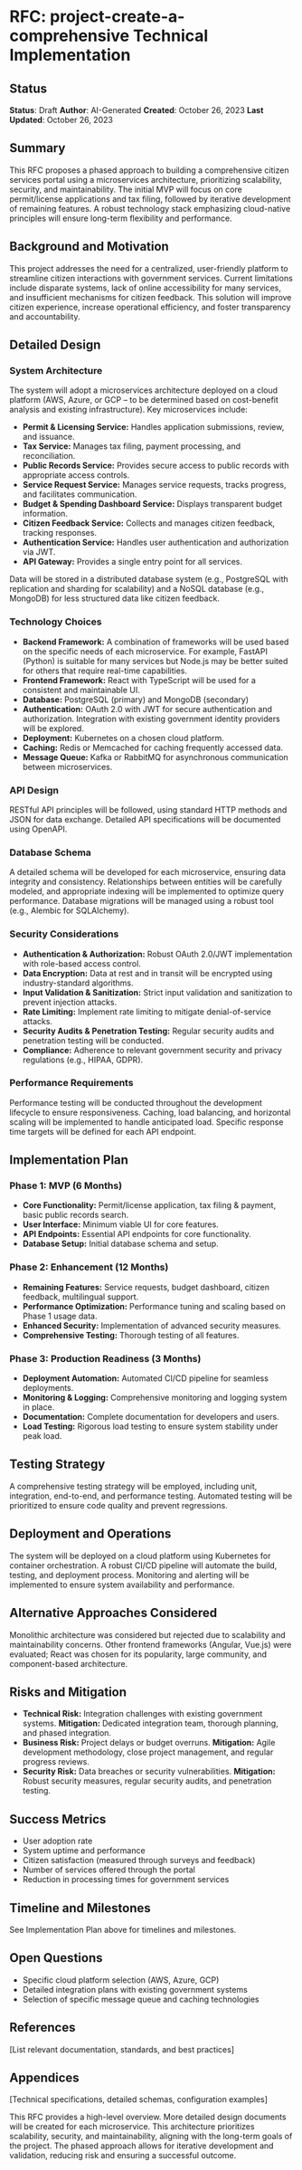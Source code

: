 # RFC: project-create-a-comprehensive Technical Implementation

## Status
**Status**: Draft
**Author**: AI-Generated
**Created**: October 26, 2023
**Last Updated**: October 26, 2023

## Summary

This RFC proposes a phased approach to building a comprehensive citizen services portal using a microservices architecture, prioritizing scalability, security, and maintainability.  The initial MVP will focus on core permit/license applications and tax filing, followed by iterative development of remaining features.  A robust technology stack emphasizing cloud-native principles will ensure long-term flexibility and performance.

## Background and Motivation

This project addresses the need for a centralized, user-friendly platform to streamline citizen interactions with government services.  Current limitations include disparate systems, lack of online accessibility for many services, and insufficient mechanisms for citizen feedback.  This solution will improve citizen experience, increase operational efficiency, and foster transparency and accountability.

## Detailed Design

### System Architecture

The system will adopt a microservices architecture deployed on a cloud platform (AWS, Azure, or GCP – to be determined based on cost-benefit analysis and existing infrastructure).  Key microservices include:

* **Permit & Licensing Service:** Handles application submissions, review, and issuance.
* **Tax Service:** Manages tax filing, payment processing, and reconciliation.
* **Public Records Service:** Provides secure access to public records with appropriate access controls.
* **Service Request Service:**  Manages service requests, tracks progress, and facilitates communication.
* **Budget & Spending Dashboard Service:**  Displays transparent budget information.
* **Citizen Feedback Service:**  Collects and manages citizen feedback, tracking responses.
* **Authentication Service:**  Handles user authentication and authorization via JWT.
* **API Gateway:**  Provides a single entry point for all services.

Data will be stored in a distributed database system (e.g., PostgreSQL with replication and sharding for scalability) and a NoSQL database (e.g., MongoDB) for less structured data like citizen feedback.

### Technology Choices

* **Backend Framework:**  A combination of frameworks will be used based on the specific needs of each microservice.  For example, FastAPI (Python) is suitable for many services but Node.js may be better suited for others that require real-time capabilities.
* **Frontend Framework:** React with TypeScript will be used for a consistent and maintainable UI.
* **Database:** PostgreSQL (primary) and MongoDB (secondary)
* **Authentication:**  OAuth 2.0 with JWT for secure authentication and authorization.  Integration with existing government identity providers will be explored.
* **Deployment:** Kubernetes on a chosen cloud platform.
* **Caching:** Redis or Memcached for caching frequently accessed data.
* **Message Queue:** Kafka or RabbitMQ for asynchronous communication between microservices.

### API Design

RESTful API principles will be followed, using standard HTTP methods and JSON for data exchange.  Detailed API specifications will be documented using OpenAPI.

### Database Schema

A detailed schema will be developed for each microservice, ensuring data integrity and consistency.  Relationships between entities will be carefully modeled, and appropriate indexing will be implemented to optimize query performance.  Database migrations will be managed using a robust tool (e.g., Alembic for SQLAlchemy).


### Security Considerations

* **Authentication & Authorization:** Robust OAuth 2.0/JWT implementation with role-based access control.
* **Data Encryption:**  Data at rest and in transit will be encrypted using industry-standard algorithms.
* **Input Validation & Sanitization:**  Strict input validation and sanitization to prevent injection attacks.
* **Rate Limiting:**  Implement rate limiting to mitigate denial-of-service attacks.
* **Security Audits & Penetration Testing:** Regular security audits and penetration testing will be conducted.
* **Compliance:**  Adherence to relevant government security and privacy regulations (e.g., HIPAA, GDPR).


### Performance Requirements

Performance testing will be conducted throughout the development lifecycle to ensure responsiveness.  Caching, load balancing, and horizontal scaling will be implemented to handle anticipated load.  Specific response time targets will be defined for each API endpoint.


## Implementation Plan

### Phase 1: MVP (6 Months)

* **Core Functionality:** Permit/license application, tax filing & payment, basic public records search.
* **User Interface:**  Minimum viable UI for core features.
* **API Endpoints:** Essential API endpoints for core functionality.
* **Database Setup:** Initial database schema and setup.

### Phase 2: Enhancement (12 Months)

* **Remaining Features:**  Service requests, budget dashboard, citizen feedback, multilingual support.
* **Performance Optimization:**  Performance tuning and scaling based on Phase 1 usage data.
* **Enhanced Security:**  Implementation of advanced security measures.
* **Comprehensive Testing:**  Thorough testing of all features.

### Phase 3: Production Readiness (3 Months)

* **Deployment Automation:**  Automated CI/CD pipeline for seamless deployments.
* **Monitoring & Logging:**  Comprehensive monitoring and logging system in place.
* **Documentation:**  Complete documentation for developers and users.
* **Load Testing:**  Rigorous load testing to ensure system stability under peak load.


## Testing Strategy

A comprehensive testing strategy will be employed, including unit, integration, end-to-end, and performance testing.  Automated testing will be prioritized to ensure code quality and prevent regressions.


## Deployment and Operations

The system will be deployed on a cloud platform using Kubernetes for container orchestration.  A robust CI/CD pipeline will automate the build, testing, and deployment process.  Monitoring and alerting will be implemented to ensure system availability and performance.


## Alternative Approaches Considered

Monolithic architecture was considered but rejected due to scalability and maintainability concerns.  Other frontend frameworks (Angular, Vue.js) were evaluated; React was chosen for its popularity, large community, and component-based architecture.


## Risks and Mitigation

* **Technical Risk:**  Integration challenges with existing government systems.  **Mitigation:**  Dedicated integration team, thorough planning, and phased integration.
* **Business Risk:**  Project delays or budget overruns.  **Mitigation:**  Agile development methodology, close project management, and regular progress reviews.
* **Security Risk:**  Data breaches or security vulnerabilities.  **Mitigation:**  Robust security measures, regular security audits, and penetration testing.


## Success Metrics

* User adoption rate
* System uptime and performance
* Citizen satisfaction (measured through surveys and feedback)
* Number of services offered through the portal
* Reduction in processing times for government services


## Timeline and Milestones

See Implementation Plan above for timelines and milestones.


## Open Questions

* Specific cloud platform selection (AWS, Azure, GCP)
* Detailed integration plans with existing government systems
* Selection of specific message queue and caching technologies


## References

[List relevant documentation, standards, and best practices]


## Appendices

[Technical specifications, detailed schemas, configuration examples]


This RFC provides a high-level overview.  More detailed design documents will be created for each microservice.  This architecture prioritizes scalability, security, and maintainability, aligning with the long-term goals of the project.  The phased approach allows for iterative development and validation, reducing risk and ensuring a successful outcome.
